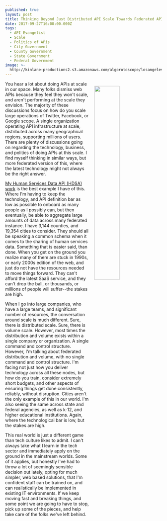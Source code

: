 ```yaml
---
published: true
layout: post
title: Thinking Beyond Just Distributed API Scale Towards Federated API Scale
date: 2017-09-27T16:00:00.000Z
tags:
  - API Evangelist
  - Scale
  - Politics of APis
  - City Government
  - County Government
  - State Government
  - Federal Government
image: >-
  http://kinlane-productions2.s3.amazonaws.com/algorotoscope/losangelescloudy/dali_three/file-00_00_35_50.jpg
---
```

<p><img src="http://kinlane-productions2.s3.amazonaws.com/algorotoscope/losangelescloudy/dali_three/file-00_00_35_50.jpg" align="right" width="40%" style="padding: 15px;" /></p>You hear a lot about doing APIs at scale in our space. Many folks dismiss web APIs because they feel they won't scale, and aren't performing at the scale they envision. The majority of these discussions focus on how do you scale large operations of Twitter, Facebook, or Google scope. A single organization operating API infrastructure at scale, distributed across many geographical regions, supporting millions of users. There are plenty of discussions going on regarding the technology, business, and politics of doing APIs at this scale. I find myself thinking in similar ways, but more federated version of this, where the latest technology might not always be the right answer.

[My Human Services Data API (HDSA) work](http://org.open.referral.adopta.agency/) is the best example I have of this. Where I'm having to keep the technology, and API definition bar as low as possible to onboard as many people as I possibly can, but then eventually, be able to aggregate large amounts of data across many federated instance. I have 3,144 counties, and 19,354 cities to consider. They should all be speaking a common schema when it comes to the sharing of human services data. Something that is easier said, than done. When you get on the ground you realize many of them are stuck in 1990s, or early 2000s edition of the web, and just do not have the resources needed to move things forward. They can't afford the latest SaaS service, and they can't drop the ball, or thousands, or millions of people will suffer--the stakes are high.

When I go into large companies, who have a large teams, and significant number of resources, the conversation around scale is much different. Sure, there is distributed scale. Sure, there is volume scale. However, most times the distribution and volume exists within a single company or organization. A single command and control structure. However, I'm talking about federated distribution and volume, with no single command and control structure. I'm facing not just how you deliver technology across all these nodes, but how do you train, consider extremely short budgets, and other aspects of ensuring things get done consistently, reliably, without disruption. Cities aren't the only example of this in our world. I'm also seeing the same across state and federal agencies, as well as k-12, and higher educational institutions. Again, where the technological bar is low, but the stakes are high.

This real world is just a different game than tech culture likes to admit. I can't always take what I learn in the tech sector and immediately apply on the ground in the mainstream worlds. Some of it applies, but honestly I've had to throw a lot of seemingly sensible decision out lately, opting for much simpler, web based solutions, that I'm confident staff can be trained on, and can realistically be implemented in existing IT environments. If we keep moving fast and breaking things, and some point we are going to have to stop, pick up some of the pieces, and help take care of the folks we've left behind.
